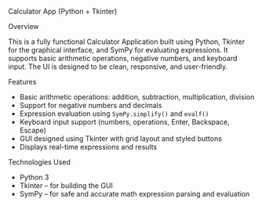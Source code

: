 Calculator App (Python + Tkinter)

Overview

This is a fully functional Calculator Application built using Python, Tkinter for the graphical interface, and SymPy for evaluating expressions. It supports basic arithmetic operations, negative numbers, and keyboard input. The UI is designed to be clean, responsive, and user-friendly.

Features

- Basic arithmetic operations: addition, subtraction, multiplication, division
- Support for negative numbers and decimals
- Expression evaluation using `SymPy.simplify()` and `evalf()`
- Keyboard input support (numbers, operations, Enter, Backspace, Escape)
- GUI designed using Tkinter with grid layout and styled buttons
- Displays real-time expressions and results

Technologies Used

- Python 3
- Tkinter – for building the GUI
- SymPy – for safe and accurate math expression parsing and evaluation
